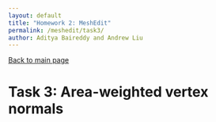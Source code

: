 ```yaml
---
layout: default
title: "Homework 2: MeshEdit"
permalink: /meshedit/task3/
author: Aditya Baireddy and Andrew Liu
---
```

[Back to main page]({{site.baseurl}}/meshedit)
# Task 3: Area-weighted vertex normals